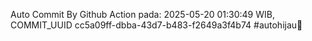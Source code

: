 Auto Commit By Github Action pada: 2025-05-20 01:30:49 WIB, COMMIT_UUID cc5a09ff-dbba-43d7-b483-f2649a3f4b74 #autohijau🗿

